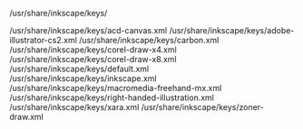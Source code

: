 

/usr/share/inkscape/keys/

/usr/share/inkscape/keys/acd-canvas.xml
/usr/share/inkscape/keys/adobe-illustrator-cs2.xml
/usr/share/inkscape/keys/carbon.xml
/usr/share/inkscape/keys/corel-draw-x4.xml
/usr/share/inkscape/keys/corel-draw-x8.xml
/usr/share/inkscape/keys/default.xml
/usr/share/inkscape/keys/inkscape.xml
/usr/share/inkscape/keys/macromedia-freehand-mx.xml
/usr/share/inkscape/keys/right-handed-illustration.xml
/usr/share/inkscape/keys/xara.xml
/usr/share/inkscape/keys/zoner-draw.xml


